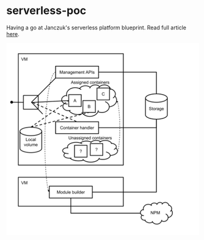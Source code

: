 # serverless-poc

Having a go at Janczuk's serverless platform blueprint. Read full article [here](https://tomasz.janczuk.org/2018/03/how-to-build-your-own-serverless-platform.html).

![Serverless Platform Architecture](/images/serverless.svg)